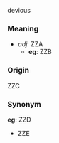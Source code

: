 devious
### Meaning
+ _adj_: ZZA
	+ __eg__: ZZB

### Origin

ZZC

### Synonym

__eg__: ZZD

+ ZZE


